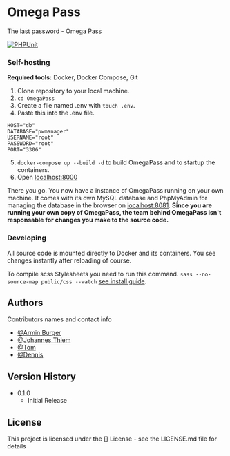 # Omega Pass

The last password - Omega Pass

[![PHPUnit](https://github.com/2223-Project-1/OmegaPass/actions/workflows/phpunit.yml/badge.svg?branch=master)](https://github.com/2223-Project-1/OmegaPass/actions/workflows/phpunit.yml)

### Self-hosting
**Required tools:** Docker, Docker Compose, Git

1. Clone repository to your local machine.
2. ``cd OmegaPass``
3. Create a file named .env with ``touch .env``.
4. Paste this into the .env file.
```
HOST="db"
DATABASE="pwmanager"
USERNAME="root"
PASSWORD="root"
PORT="3306"
````
5. ``docker-compose up --build -d`` to build OmegaPass and to startup the containers.
6. Open [localhost:8000](localhost:8000)

There you go. You now have a instance of OmegaPass running on your own machine. It comes with its own MySQL database and PhpMyAdmin for managing the database in the browser on [localhost:8081](localhost:8081). **Since you are running your own copy of OmegaPass, the team behind OmegaPass isn't responsable for changes you make to the source code.**


### Developing
All source code is mounted directly to Docker and its containers. You see changes instantly after reloading of course.

To compile scss Stylesheets you need to run this command.
``sass --no-source-map public/css --watch`` [see install guide](https://sass-lang.com/install).

## Authors

Contributors names and contact info
  
* [@Armin Burger](https://github.com/techmaved)
* [@Johannes Thiem](https://github.com/Fovty)
* [@Tom](https://github.com/lvlcn-t)
* [@Dennis](https://github.com/wildehilde6)

## Version History

* 0.1.0
    * Initial Release

## License

This project is licensed under the [] License - see the LICENSE.md file for details
